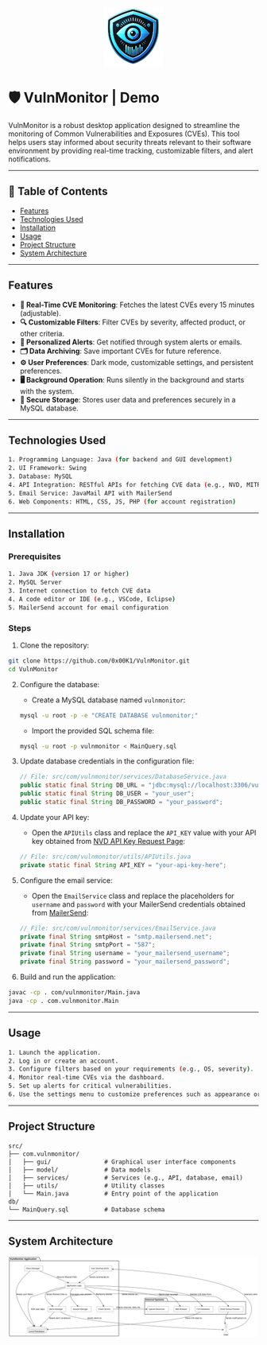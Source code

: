<p align="center">
  <img src="repo/ICON.png" alt="Icon">
</p>

# 🛡️ VulnMonitor | Demo

VulnMonitor is a robust desktop application designed to streamline the monitoring of Common Vulnerabilities and Exposures (CVEs). This tool helps users stay informed about security threats relevant to their software environment by providing real-time tracking, customizable filters, and alert notifications.

---

## 📑 Table of Contents

- [Features](#features)
- [Technologies Used](#technologies-used)
- [Installation](#installation)
- [Usage](#usage)
- [Project Structure](#project-structure)
- [System Architecture](#system-architecture)

---

## Features

- **📡 Real-Time CVE Monitoring**: Fetches the latest CVEs every 15 minutes (adjustable).
- **🔍 Customizable Filters**: Filter CVEs by severity, affected product, or other criteria.
- **📨 Personalized Alerts**: Get notified through system alerts or emails.
- **🗂️ Data Archiving**: Save important CVEs for future reference.
- **⚙️ User Preferences**: Dark mode, customizable settings, and persistent preferences.
- **🖥️ Background Operation**: Runs silently in the background and starts with the system.
- **🔐 Secure Storage**: Stores user data and preferences securely in a MySQL database.

---

## Technologies Used

```bash
1. Programming Language: Java (for backend and GUI development)
2. UI Framework: Swing
3. Database: MySQL
4. API Integration: RESTful APIs for fetching CVE data (e.g., NVD, MITRE)
5. Email Service: JavaMail API with MailerSend
6. Web Components: HTML, CSS, JS, PHP (for account registration)
```

---

## Installation

### Prerequisites

```bash
1. Java JDK (version 17 or higher)
2. MySQL Server
3. Internet connection to fetch CVE data
4. A code editor or IDE (e.g., VSCode, Eclipse)
5. MailerSend account for email configuration
```

### Steps

1. Clone the repository:

```bash
git clone https://github.com/0x00K1/VulnMonitor.git
cd VulnMonitor
```

2. Configure the database:

   - Create a MySQL database named `vulnmonitor`:

   ```bash
   mysql -u root -p -e "CREATE DATABASE vulnmonitor;"
   ```

   - Import the provided SQL schema file:

   ```bash
   mysql -u root -p vulnmonitor < MainQuery.sql
   ```

3. Update database credentials in the configuration file:

   ```java
   // File: src/com/vulnmonitor/services/DatabaseService.java
   public static final String DB_URL = "jdbc:mysql://localhost:3306/vulnmonitor";
   public static final String DB_USER = "your_user";
   public static final String DB_PASSWORD = "your_password";
   ```

4. Update your API key:

   - Open the `APIUtils` class and replace the `API_KEY` value with your API key obtained from [NVD API Key Request Page](https://nvd.nist.gov/developers/request-an-api-key):

   ```java
   // File: src/com/vulnmonitor/utils/APIUtils.java
   private static final String API_KEY = "your-api-key-here";
   ```

5. Configure the email service:

   - Open the `EmailService` class and replace the placeholders for `username` and `password` with your MailerSend credentials obtained from [MailerSend](https://app.mailersend.com):

   ```java
   // File: src/com/vulnmonitor/services/EmailService.java
   private final String smtpHost = "smtp.mailersend.net";
   private final String smtpPort = "587";
   private final String username = "your_mailersend_username";
   private final String password = "your_mailersend_password";
   ```

6. Build and run the application:

```bash
javac -cp . com/vulnmonitor/Main.java
java -cp . com.vulnmonitor.Main
```

---

## Usage

```bash
1. Launch the application.
2. Log in or create an account.
3. Configure filters based on your requirements (e.g., OS, severity).
4. Monitor real-time CVEs via the dashboard.
5. Set up alerts for critical vulnerabilities.
6. Use the settings menu to customize preferences such as appearance or refresh intervals.
```

---

## Project Structure

```plaintext
src/
├── com.vulnmonitor/
│   ├── gui/               # Graphical user interface components
│   ├── model/             # Data models
│   ├── services/          # Services (e.g., API, database, email)
│   ├── utils/             # Utility classes
│   └── Main.java          # Entry point of the application
db/
└── MainQuery.sql          # Database schema
```

---

## System Architecture
<p align="center">
  <img src="repo/SysArch.svg" alt="System Architecture">
</p>
